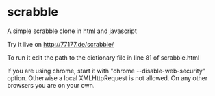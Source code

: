scrabble
========

A simple scrabble clone in html and javascript

Try it live on http://77177.de/scrabble/

To run it edit the path to the dictionary file in line 81 of scrabble.html

If you are using chrome, start it with "chrome --disable-web-security" option. Otherwise a local XMLHttpRequest is not allowed. On any other browsers you are on your own.
